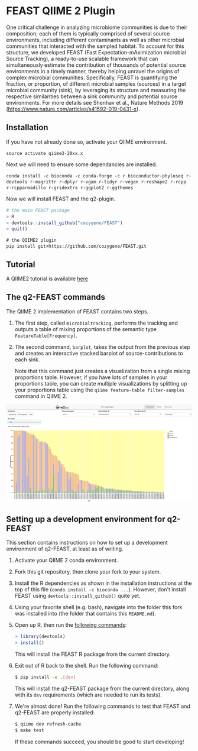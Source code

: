 # FEAST QIIME 2 Plugin


One critical challenge in analyzing microbiome communities is due to their composition; each of them is typically comprised of several source environments, including different contaminants as well as other microbial communities that interacted with the sampled habitat. To account for this structure, we developed FEAST (Fast Expectation-mAximization microbial Source Tracking), a ready-to-use scalable framework that can simultaneously estimate the contribution of thousands of potential source environments in a timely manner, thereby helping unravel the origins of complex microbial communities. Specifically, FEAST is quantifying the fraction, or proportion, of different microbial samples (sources) in a target microbial community (sink), by leveraging its structure and measuring the respective similarities between a sink community and potential source environments. For more details see Shenhav et al., Nature Methods 2019 (https://www.nature.com/articles/s41592-019-0431-x).

## Installation

If you have not already done so, activate your QIIME environment.

```shell
source activate qiime2-20xx.x
```
Next we will need to ensure some dependancies are installed.

```shell
conda install -c bioconda -c conda-forge -c r bioconductor-phyloseq r-devtools r-magrittr r-dplyr r-vgam r-tidyr r-vegan r-reshape2 r-rcpp r-rcpparmadillo r-gridextra r-ggplot2 r-ggthemes
```

Now we will install FEAST and the q2-plugin.

```R
# the main FEAST package
> R
> devtools::install_github("cozygene/FEAST")
> quit()
```
```shell
# the QIIME2 plugin
pip install git+https://github.com/cozygene/FEAST.git
```

## Tutorial

A QIIME2 tutorial is available [here](https://github.com/cozygene/FEAST/q2_feast/tutorials/DIABIMMUNE.md)

## The q2-FEAST commands

The QIIME 2 implementation of FEAST contains two steps.

1. The first step, called `microbialtracking`, performs the tracking and
   outputs a table of mixing proportions of the semantic type
   `FeatureTable[Frequency]`.

2. The second command, `barplot`, takes the output from the previous step and
   creates an interactive stacked barplot of source-contributions to each sink.

   Note that this command just creates a visualization from a single
   mixing proportions table. However, if you have lots of samples in your
   proportions table, you can create multiple visualizations by splitting up
   your proportions table using the `qiime feature-table filter-samples` command
   in QIIME 2.

![](tutorials/etc/backhed-barplot.png)

## Setting up a development environment for q2-FEAST

This section contains instructions on how to set up a development environment
of q2-FEAST, at least as of writing.

1. Activate your QIIME 2 conda environment.

2. Fork this git repository, then clone your fork to your system.

3. Install the R dependencies as shown in the installation instructions at the
   top of this file (`conda install -c bioconda ...`).
   However, don't install FEAST using `devtools::install_github()` quite yet.

4. Using your favorite shell (e.g. bash), navigate into the folder this fork
   was installed into (the folder that contains this `README.md`).

5. Open up R, then run the
   [following commands](https://stackoverflow.com/a/34513358/10730311):
   ```r
   > library(devtools)
   > install()
   ```
   This will install the FEAST R package from the current directory.

6. Exit out of R back to the shell. Run the following command:
   ```bash
   $ pip install -e .[dev]
   ```
   This will install the q2-FEAST package from the current directory, along
with its `dev` requirements (which are needed to run its tests).

7. We're almost done! Run the following commands to test that FEAST and
   q2-FEAST are properly installed:
   ```bash
   $ qiime dev refresh-cache
   $ make test
   ```
   If these commands succeed, you should be good to start developing!
